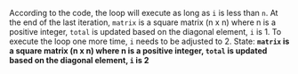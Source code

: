 According to the code, the loop will execute as long as `i` is less than `n`. At the end of the last iteration, `matrix` is a square matrix (n x n) where n is a positive integer, `total` is updated based on the diagonal element, `i` is 1. To execute the loop one more time, `i` needs to be adjusted to 2.
State: **`matrix` is a square matrix (n x n) where n is a positive integer, `total` is updated based on the diagonal element, `i` is 2**